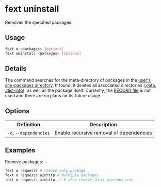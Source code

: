 # fext uninstall
Removes the specified packages.

## Usage
```sh
fext u <packages> [options]
fext uninstall <packages> [options]
```

## Details
The command searches for the meta-directory of packages in the
[user's site-packages directory](https://peps.python.org/pep-0370/).
If found, it deletes all associated directories ([.data](https://peps.python.org/pep-0427/#the-data-directory),
[.dist-info](https://peps.python.org/pep-0427/#the-dist-info-directory)), as well as the package itself.
Currently, the [RECORD file](https://peps.python.org/pep-0627/#optional-record-file) is not used and there are no plans for its future usage.

## Options
| Definition             | Description                              |
|------------------------|------------------------------------------|
| `-d`, `--dependencies` | Enable recursive removal of dependencies |

## Examples
Remove packages:
```sh
fext u requests # remove only package
fext u requests aiohttp # multiple packages
fext u requests aiohttp -d # also remove their dependencies
```